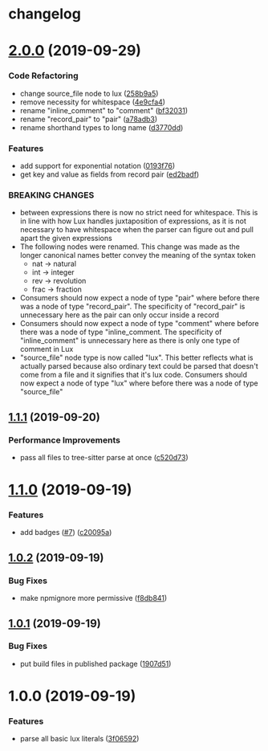 # changelog

# [2.0.0](https://github.com/fachammer/tree-sitter-lux/compare/v1.1.1...v2.0.0) (2019-09-29)


### Code Refactoring

* change source_file node to lux ([258b9a5](https://github.com/fachammer/tree-sitter-lux/commit/258b9a5))
* remove necessity for whitespace ([4e9cfa4](https://github.com/fachammer/tree-sitter-lux/commit/4e9cfa4))
* rename "inline_comment" to "comment" ([bf32031](https://github.com/fachammer/tree-sitter-lux/commit/bf32031))
* rename "record_pair" to "pair" ([a78adb3](https://github.com/fachammer/tree-sitter-lux/commit/a78adb3))
* rename shorthand types to long name ([d3770dd](https://github.com/fachammer/tree-sitter-lux/commit/d3770dd))


### Features

* add support for exponential notation ([0193f76](https://github.com/fachammer/tree-sitter-lux/commit/0193f76))
* get key and value as fields from record pair ([ed2badf](https://github.com/fachammer/tree-sitter-lux/commit/ed2badf))


### BREAKING CHANGES

* between expressions there is now no strict need for
whitespace. This is in line with how Lux handles juxtaposition of
expressions, as it is not necessary to have whitespace when the parser
can figure out and pull apart the given expressions
* The following nodes were renamed. This change was made as the longer
canonical names better convey the meaning of the syntax token
  * nat -> natural
  * int -> integer
  * rev -> revolution
  * frac -> fraction
* Consumers should now expect a node of type "pair"
where before there was a node of type "record_pair".
The specificity of "record_pair" is unnecessary here as the pair can only
occur inside a record
* Consumers should now expect a node of type "comment"
where before there was a node of type "inline_comment.
The specificity of "inline_comment" is unnecessary here as there is only one
type of comment in Lux
* "source_file" node type is now called "lux".
This better reflects what is actually parsed because also ordinary
text could be parsed that doesn't come from a file and it signifies
that it's lux code.
Consumers should now expect a node of type "lux" where before
there was a node of type "source_file"

## [1.1.1](https://github.com/fachammer/tree-sitter-lux/compare/v1.1.0...v1.1.1) (2019-09-20)


### Performance Improvements

* pass all files to tree-sitter parse at once ([c520d73](https://github.com/fachammer/tree-sitter-lux/commit/c520d73))

# [1.1.0](https://github.com/fachammer/tree-sitter-lux/compare/v1.0.2...v1.1.0) (2019-09-19)


### Features

* add badges ([#7](https://github.com/fachammer/tree-sitter-lux/issues/7)) ([c20095a](https://github.com/fachammer/tree-sitter-lux/commit/c20095a))

## [1.0.2](https://github.com/fachammer/tree-sitter-lux/compare/v1.0.1...v1.0.2) (2019-09-19)


### Bug Fixes

* make npmignore more permissive ([f8db841](https://github.com/fachammer/tree-sitter-lux/commit/f8db841))

## [1.0.1](https://github.com/fachammer/tree-sitter-lux/compare/v1.0.0...v1.0.1) (2019-09-19)


### Bug Fixes

* put build files in published package ([1907d51](https://github.com/fachammer/tree-sitter-lux/commit/1907d51))

# 1.0.0 (2019-09-19)

### Features

- parse all basic lux literals ([3f06592](https://github.com/fachammer/tree-sitter-lux/commit/3f06592))

